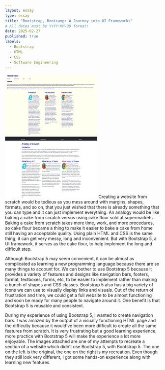 ```yaml
---
layout: essay
type: essay
title: "Bootstrap, Bootcamp: A Journey into UI Frameworks"
# All dates must be YYYY-MM-DD format!
date: 2025-02-27
published: true
labels:
  - Bootstrap
  - HTML
  - CSS
  - Software Engineering
---
```


<img width="300px" height="200px" src="../img/plainHTML.png">
<img width="300px" height="200px" src="../img/bootstrapHTML.png">
Creating a website from scratch would be tedious as you mess around with margins, shapes, formats, and so on, that you just wished that there is already something that you can type and it can just implement everything. An analogy would be like baking a cake from scratch versus using cake flour sold at supermarkets. Baking a cake from scratch takes more time, work, and more procedures, so cake flour became a thing to make it easier to bake a cake from home still having an acceptable quality. Using plain HTML and CSS is the same thing, it can get very messy, long and inconvenient. But with Bootstrap 5, a UI framework, it serves as the cake flour, to help implement the long and difficult step. 

Although Bootstrap 5 may seem convenient, it can be almost as complicated as learning a new programming language because there are so many things to account for. We can bother to use Bootstrap 5 because it provides a variety of features and designs like navigation bars, footers, format, textboxes, forms, etc, to be easier to implement rather than making a bunch of shapes and CSS classes. Bootstrap 5 also has a big variety of icons we can use to visually display links and visuals. Out of the return of frustration and time, we could get a full website to be almost functioning and soon be ready for many people to navigate around it. One benefit is that Bootstrap 5 is reusable and consistent.

During my experience of using Bootstrap 5, I wanted to create navigation bars. I was amazed by the output of a visually functioning HTML page and the difficulty because it would’ve been more difficult to create all the same features from scratch. It is very frustrating but a good learning experience, more practice with Bootstrap 5 will make the experience a lot more enjoyable. The images attached are one of my attempts to recreate a section of a website which didn’t use Bootstrap 5, with Bootstrap 5. The one on the left is the original, the one on the right is my recreation. Even though they still look very different, I got some hands-on experience along with learning new features.
